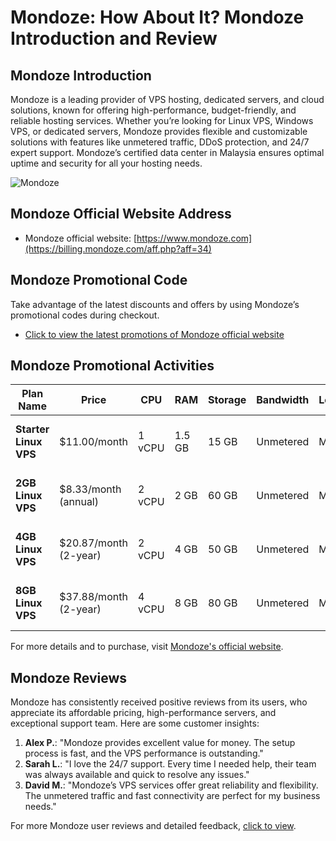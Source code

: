 # Mondoze: How About It? Mondoze Introduction and Review

## Mondoze Introduction
Mondoze is a leading provider of VPS hosting, dedicated servers, and cloud solutions, known for offering high-performance, budget-friendly, and reliable hosting services. Whether you’re looking for Linux VPS, Windows VPS, or dedicated servers, Mondoze provides flexible and customizable solutions with features like unmetered traffic, DDoS protection, and 24/7 expert support. Mondoze’s certified data center in Malaysia ensures optimal uptime and security for all your hosting needs.

![Mondoze](https://github.com/user-attachments/assets/dabf4bba-d914-49ed-95d7-3140065d6830)

## Mondoze Official Website Address
- Mondoze official website: [https://www.mondoze.com](https://billing.mondoze.com/aff.php?aff=34)

## Mondoze Promotional Code
Take advantage of the latest discounts and offers by using Mondoze’s promotional codes during checkout.
- [Click to view the latest promotions of Mondoze official website](https://billing.mondoze.com/aff.php?aff=34)

## Mondoze Promotional Activities

| Plan Name            | Price                | CPU         | RAM           | Storage        | Bandwidth      | Location         | Additional Features                                     |
|----------------------|----------------------|-------------|---------------|----------------|----------------|------------------|---------------------------------------------------------|
| **Starter Linux VPS** | $11.00/month         | 1 vCPU      | 1.5 GB        | 15 GB          | Unmetered      | Malaysia         | Free SSL/HTTPS, Bitcoin/Crypto Accepted                  |
| **2GB Linux VPS**     | $8.33/month (annual) | 2 vCPU      | 2 GB          | 60 GB          | Unmetered      | Malaysia         | Free SSL/HTTPS, Bitcoin/Crypto Accepted                  |
| **4GB Linux VPS**     | $20.87/month (2-year)| 2 vCPU      | 4 GB          | 50 GB          | Unmetered      | Malaysia         | Free SSL/HTTPS, Bitcoin/Crypto Accepted                  |
| **8GB Linux VPS**     | $37.88/month (2-year)| 4 vCPU      | 8 GB          | 80 GB          | Unmetered      | Malaysia         | Free SSL/HTTPS, Bitcoin/Crypto Accepted                  |

For more details and to purchase, visit [Mondoze's official website](https://billing.mondoze.com/aff.php?aff=34).

## Mondoze Reviews
Mondoze has consistently received positive reviews from its users, who appreciate its affordable pricing, high-performance servers, and exceptional support team. Here are some customer insights:

1. **Alex P.**: "Mondoze provides excellent value for money. The setup process is fast, and the VPS performance is outstanding."
2. **Sarah L.**: "I love the 24/7 support. Every time I needed help, their team was always available and quick to resolve any issues."
3. **David M.**: "Mondoze’s VPS services offer great reliability and flexibility. The unmetered traffic and fast connectivity are perfect for my business needs."

For more Mondoze user reviews and detailed feedback, [click to view](https://billing.mondoze.com/aff.php?aff=34).
